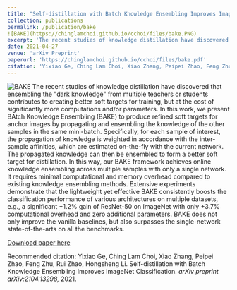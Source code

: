 ```yaml
---
title: "Self-distillation with Batch Knowledge Ensembling Improves ImageNet Classification"
collection: publications
permalink: /publication/bake
![BAKE](https://chinglamchoi.github.io/cchoi/files/bake.PNG)
excerpt: 'The recent studies of knowledge distillation have discovered that ensembling the &quot;dark knowledge&quot; from multiple teachers or students contributes to creating better soft targets for training, but at the cost of significantly more computations and/or parameters. In this work, we present BAtch Knowledge Ensembling (BAKE) to produce refined soft targets for anchor images by propagating and ensembling the knowledge of the other samples in the same mini-batch. Specifically, for each sample of interest, the propagation of knowledge is weighted in accordance with the inter-sample affinities, which are estimated on-the-fly with the current network. The propagated knowledge can then be ensembled to form a better soft target for distillation. In this way, our BAKE framework achieves online knowledge ensembling across multiple samples with only a single network. It requires minimal computational and memory overhead compared to existing knowledge ensembling methods. Extensive experiments demonstrate that the lightweight yet effective BAKE consistently boosts the classification performance of various architectures on multiple datasets, e.g., a significant +1.2% gain of ResNet-50 on ImageNet with only +3.7% computational overhead and zero additional parameters. BAKE does not only improve the vanilla baselines, but also surpasses the single-network state-of-the-arts on all the benchmarks.'
date: 2021-04-27
venue: 'arXiv Preprint'
paperurl: 'https://chinglamchoi.github.io/cchoi/files/bake.pdf'
citation: 'Yixiao Ge, Ching Lam Choi, Xiao Zhang, Peipei Zhao, Feng Zhu, Rui Zhao, Hongsheng Li. Self-distillation with Batch Knowledge Ensembling Improves ImageNet Classification. <i>arXiv preprint arXiv:2104.13298,</i> 2021.'
---
```

![BAKE](https://chinglamchoi.github.io/cchoi/files/bake.PNG)
The recent studies of knowledge distillation have discovered that ensembling the &quot;dark knowledge&quot; from multiple teachers or students contributes to creating better soft targets for training, but at the cost of significantly more computations and/or parameters. In this work, we present BAtch Knowledge Ensembling (BAKE) to produce refined soft targets for anchor images by propagating and ensembling the knowledge of the other samples in the same mini-batch. Specifically, for each sample of interest, the propagation of knowledge is weighted in accordance with the inter-sample affinities, which are estimated on-the-fly with the current network. The propagated knowledge can then be ensembled to form a better soft target for distillation. In this way, our BAKE framework achieves online knowledge ensembling across multiple samples with only a single network. It requires minimal computational and memory overhead compared to existing knowledge ensembling methods. Extensive experiments demonstrate that the lightweight yet effective BAKE consistently boosts the classification performance of various architectures on multiple datasets, e.g., a significant +1.2% gain of ResNet-50 on ImageNet with only +3.7% computational overhead and zero additional parameters. BAKE does not only improve the vanilla baselines, but also surpasses the single-network state-of-the-arts on all the benchmarks.

[Download paper here](https://chinglamchoi.github.io/cchoi/files/bake.pdf)

Recommended citation: Yixiao Ge, Ching Lam Choi, Xiao Zhang, Peipei Zhao, Feng Zhu, Rui Zhao, Hongsheng Li. Self-distillation with Batch Knowledge Ensembling Improves ImageNet Classification. <i>arXiv preprint arXiv:2104.13298,</i> 2021.
